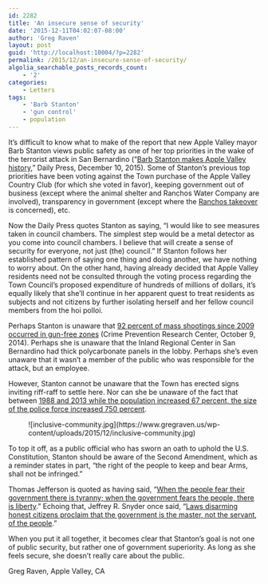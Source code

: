 ```yaml
---
id: 2282
title: 'An insecure sense of security'
date: '2015-12-11T04:02:07-08:00'
author: 'Greg Raven'
layout: post
guid: 'http://localhost:10004/?p=2282'
permalink: /2015/12/an-insecure-sense-of-security/
algolia_searchable_posts_records_count:
    - '2'
categories:
    - Letters
tags:
    - 'Barb Stanton'
    - 'gun control'
    - population
---
```


It’s difficult to know what to make of the report that new Apple Valley mayor Barb Stanton views public safety as one of her top priorities in the wake of the terrorist attack in San Bernardino (“[Barb Stanton makes Apple Valley history](http://www.waterwedoing.website/docs/2015/12/20151210-DP-stanton-mayor.php),” Daily Press, December 10, 2015). Some of Stanton’s previous top priorities have been voting against the Town purchase of the Apple Valley Country Club (for which she voted in favor), keeping government out of business (except where the animal shelter and Ranchos Water Company are involved), transparency in government (except where the [Ranchos takeover](http://waterwedoing.website/) is concerned), etc.

Now the Daily Press quotes Stanton as saying, “I would like to see measures taken in council chambers. The simplest step would be a metal detector as you come into council chambers. I believe that will create a sense of security for everyone, not just (the) council.” If Stanton follows her established pattern of saying one thing and doing another, we have nothing to worry about. On the other hand, having already decided that Apple Valley residents need not be consulted through the voting process regarding the Town Council’s proposed expenditure of hundreds of millions of dollars, it’s equally likely that she’ll continue in her apparent quest to treat residents as subjects and not citizens by further isolating herself and her fellow council members from the hoi polloi.

Perhaps Stanton is unaware that [92 percent of mass shootings since 2009 occurred in gun-free zones](http://www.one-armed-man.com/2014/10/report-92-percent-of-mass-shootings-since-2009-occurred-in-gun-free-zones/) (Crime Prevention Research Center, October 9, 2014). Perhaps she is unaware that the Inland Regional Center in San Bernardino had thick polycarbonate panels in the lobby. Perhaps she’s even unaware that it wasn’t a member of the public who was responsible for the attack, but an employee.

However, Stanton cannot be unaware that the Town has erected signs inviting riff-raff to settle here. Nor can she be unaware of the fact that between [1988 and 2013 while the population increased 67 percent, the size of the police force increased 750 percent](http://waterwedoing.website/blog/2015/06/20150625-apple-valley-were-business-friendly.php).

<figure class="wp-block-image">![inclusive-community.jpg](https://www.gregraven.us/wp-content/uploads/2015/12/inclusive-community.jpg)</figure>To top it off, as a public official who has sworn an oath to uphold the U.S. Constitution, Stanton should be aware of the Second Amendment, which as a reminder states in part, “the right of the people to keep and bear Arms, shall not be infringed.”

Thomas Jefferson is quoted as having said, “[When the people fear their government there is tyranny; when the government fears the people, there is liberty](https://www.gregraven.website/tyranny-or-liberty/).” Echoing that, Jeffrey R. Snyder once said, “[Laws disarming honest citizens proclaim that the government is the master, not the servant, of the people](https://www.gregraven.website/master-and-servant/).”

When you put it all together, it becomes clear that Stanton’s goal is not one of public security, but rather one of government superiority. As long as she feels secure, she doesn’t really care about the public.

Greg Raven, Apple Valley, CA